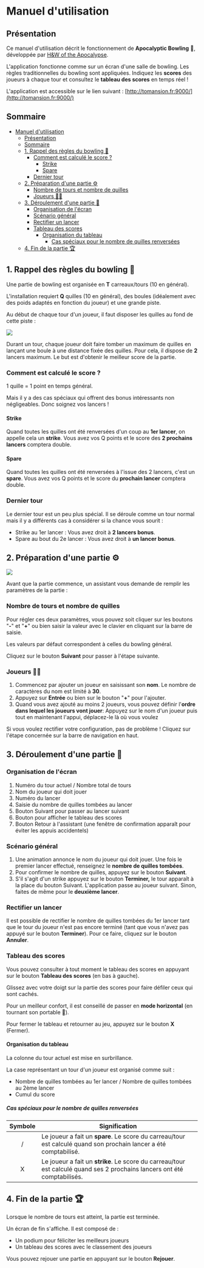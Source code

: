 # Manuel d'utilisation

## Présentation

Ce manuel d'utilisation décrit le fonctionnement de **Apocalyptic Bowling** 🎳, développée par [H&W of the Apocalypse](https://github.com/Horsemen-and-Women-of-the-Apocalypse/bowling).

L'application fonctionne comme sur un écran d'une salle de bowling. Les règles traditionnelles du bowling sont appliquées. Indiquez les **scores** des joueurs à chaque tour et consultez le **tableau des scores** en temps réel !

L'application est accessible sur le lien suivant : [http://tomansion.fr:9000/](http://tomansion.fr:9000/)

## Sommaire
- [Manuel d'utilisation](#manuel-dutilisation)
  - [Présentation](#présentation)
  - [Sommaire](#sommaire)
  - [1\. Rappel des règles du bowling 🎳](#1-rappel-des-règles-du-bowling-)
    - [Comment est calculé le score ?](#comment-est-calculé-le-score-)
      - [Strike](#strike)
      - [Spare](#spare)
    - [Dernier tour](#dernier-tour)
  - [2\. Préparation d'une partie ⚙️](#2-préparation-dune-partie-️)
    - [Nombre de tours et nombre de quilles](#nombre-de-tours-et-nombre-de-quilles)
    - [Joueurs 👨‍👧](#joueurs-)
  - [3\. Déroulement d'une partie 🎳](#3-déroulement-dune-partie-)
    - [Organisation de l'écran](#organisation-de-lécran)
    - [Scénario général](#scénario-général)
    - [Rectifier un lancer](#rectifier-un-lancer)
    - [Tableau des scores](#tableau-des-scores)
      - [Organisation du tableau](#organisation-du-tableau)
        - [Cas spéciaux pour le nombre de quilles renversées](#cas-spéciaux-pour-le-nombre-de-quilles-renversées)
  - [4\. Fin de la partie 🏆](#4-fin-de-la-partie-)

## 1\. Rappel des règles du bowling 🎳

Une partie de bowling est organisée en **T** carreaux/tours (10 en général).

L'installation requiert **Q** quilles (10 en général), des boules (idéalement avec des poids adaptés en fonction du joueur) et une grande piste.

Au début de chaque tour d'un joueur, il faut disposer les quilles au fond de cette piste :

![](userManual/pins.png)


Durant un tour, chaque joueur doit faire tomber un maximum de quilles en lançant une boule à une distance fixée des quilles. Pour cela, il dispose de **2** lancers maximum. Le but est d'obtenir le meilleur score de la partie.

### Comment est calculé le score ?

1 quille = 1 point en temps général.

Mais il y a des cas spéciaux qui offrent des bonus intéressants non négligeables. Donc soignez vos lancers !

#### Strike

Quand toutes les quilles ont été renversées d'un coup au **1er lancer**, on appelle cela un **strike**. Vous avez vos Q points et le score des **2 prochains lancers** comptera double.

#### Spare

Quand toutes les quilles ont été renversées à l'issue des 2 lancers, c'est un **spare**. Vous avez vos Q points et le score du **prochain lancer** comptera double.

### Dernier tour

Le dernier tour est un peu plus spécial. Il se déroule comme un tour normal mais il y a différents cas à considérer si la chance vous sourit :

*   Strike au 1er lancer : Vous avez droit à **2 lancers bonus**.
*   Spare au bout du 2e lancer : Vous avez droit à **un lancer bonus**.

## 2\. Préparation d'une partie ⚙️

![](userManual/game_preparation4.gif)

Avant que la partie commence, un assistant vous demande de remplir les paramètres de la partie :

### Nombre de tours et nombre de quilles

Pour régler ces deux paramètres, vous pouvez soit cliquer sur les boutons "**\-**" et "**+**" ou bien saisir la valeur avec le clavier en cliquant sur la barre de saisie.

Les valeurs par défaut correspondent à celles du bowling général.

Cliquez sur le bouton **Suivant** pour passer à l'étape suivante.

### Joueurs 👨‍👧

1.  Commencez par ajouter un joueur en saisissant son **nom**. Le nombre de caractères du nom est limité à **30**.
2.  Appuyez sur **Entrée** ou bien sur le bouton "**+**" pour l'ajouter.
3.  Quand vous avez ajouté au moins 2 joueurs, vous pouvez définir l'**ordre dans lequel les joueurs vont jouer**: Appuyez sur le nom d'un joueur puis tout en maintenant l'appui, déplacez-le là où vous voulez



Si vous voulez rectifier votre configuration, pas de problème ! Cliquez sur l'étape concernée sur la barre de navigation en haut.

## 3\. Déroulement d'une partie 🎳

### Organisation de l'écran

1.  Numéro du tour actuel / Nombre total de tours
2.  Nom du joueur qui doit jouer
3.  Numéro du lancer
4.  Saisie du nombre de quilles tombées au lancer
5.  Bouton Suivant pour passer au lancer suivant
6.  Bouton pour afficher le tableau des scores
7.  Bouton Retour à l'assistant (une fenêtre de confirmation apparaît pour éviter les appuis accidentels)

### Scénario général

1. Une animation annonce le nom du joueur qui doit jouer.
Une fois le premier lancer effectué, renseignez le **nombre de quilles tombées**.
2.  Pour confirmer le nombre de quilles, appuyez sur le bouton **Suivant**.
3.  S'il s'agit d'un strike appuyez sur le bouton **Terminer,** le tour apparaît à la place du bouton Suivant. L'application passe au joueur suivant. Sinon, faites de même pour le **deuxième lancer**.

### Rectifier un lancer

Il est possible de rectifier le nombre de quilles tombées du 1er lancer tant que le tour du joueur n'est pas encore terminé (tant que vous n'avez pas appuyé sur le bouton **Terminer**). Pour ce faire, cliquez sur le bouton **Annuler**.

### Tableau des scores

Vous pouvez consulter à tout moment le tableau des scores en appuyant sur le bouton **Tableau des scores** (en bas à gauche).

Glissez avec votre doigt sur la partie des scores pour faire défiler ceux qui sont cachés.

Pour un meilleur confort, il est conseillé de passer en **mode horizontal** (en tournant son portable 🔄).

Pour fermer le tableau et retourner au jeu, appuyez sur le bouton **X** (Fermer).

#### Organisation du tableau

La colonne du tour actuel est mise en surbrillance.

La case représentant un tour d'un joueur est organisé comme suit :

*   Nombre de quilles tombées au 1er lancer / Nombre de quilles tombées au 2ème lancer
*   Cumul du score

##### Cas spéciaux pour le nombre de quilles renversées

| Symbole | Signification |
| :-: | --- |
| / | Le joueur a fait un **spare**. Le score du carreau/tour est calculé quand son prochain lancer a été comptabilisé. |
| X | Le joueur a fait un **strike**. Le score du carreau/tour est calculé quand ses 2 prochains lancers ont été comptabilisés. |

## 4\. Fin de la partie 🏆

Lorsque le nombre de tours est atteint, la partie est terminée.

Un écran de fin s'affiche. Il est composé de :

*   Un podium pour féliciter les meilleurs joueurs
*   Un tableau des scores avec le classement des joueurs

Vous pouvez rejouer une partie en appuyant sur le bouton **Rejouer**.